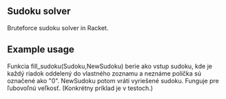 ## Sudoku solver
Bruteforce sudoku solver in Racket.

## Example usage

Funkcia fill_sudoku(Sudoku,NewSudoku) berie ako vstup sudoku, kde je každý riadok oddelený do vlastného zoznamu a neznáme políčka sú označené ako "0".
NewSudoku potom vráti vyriešené sudoku.  Funguje pre ľubovoľnú veľkosť. (Konkrétny príklad je v testoch.)

